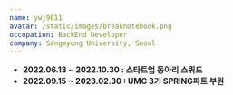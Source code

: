 ```yaml
---
name: ywj9811
avatar: /static/images/breaknotebook.png
occupation: BackEnd Developer
company: Sangmyung University, Seoul
---
```


- **2022.06.13 ~ 2022.10.30 : 스타트업 동아리 스쿼드**
- **2022.09.15 ~ 2023.02.30 : UMC 3기 SPRING파트 부원**
